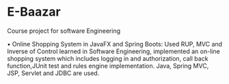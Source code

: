 # E-Baazar
Course project for software Engineering

•	Online Shopping System in JavaFX and Spring Boots: Used RUP, MVC and Inverse of Control learned in Software Engineering, implemented an on-line shopping system which includes logging in and authorization, call back function,JUnit test and rules engine implementation. Java, Spring MVC, JSP, Servlet and JDBC are used.
